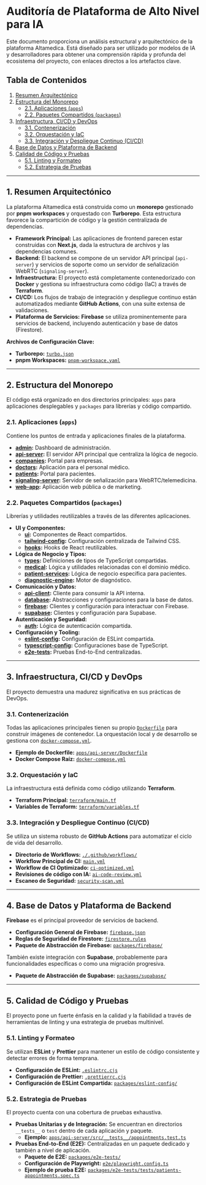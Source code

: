 
# Auditoría de Plataforma de Alto Nivel para IA

Este documento proporciona un análisis estructural y arquitectónico de la plataforma Altamedica. Está diseñado para ser utilizado por modelos de IA y desarrolladores para obtener una comprensión rápida y profunda del ecosistema del proyecto, con enlaces directos a los artefactos clave.

## Tabla de Contenidos
1. [Resumen Arquitectónico](#1-resumen-arquitectónico)
2. [Estructura del Monorepo](#2-estructura-del-monorepo)
    - [2.1. Aplicaciones (`apps`)](#21-aplicaciones-apps)
    - [2.2. Paquetes Compartidos (`packages`)](#22-paquetes-compartidos-packages)
3. [Infraestructura, CI/CD y DevOps](#3-infraestructura-cicd-y-devops)
    - [3.1. Contenerización](#31-contenerización)
    - [3.2. Orquestación y IaC](#32-orquestación-y-iac)
    - [3.3. Integración y Despliegue Continuo (CI/CD)](#33-integración-y-despliegue-continuo-cicd)
4. [Base de Datos y Plataforma de Backend](#4-base-de-datos-y-plataforma-de-backend)
5. [Calidad de Código y Pruebas](#5-calidad-de-código-y-pruebas)
    - [5.1. Linting y Formateo](#51-linting-y-formateo)
    - [5.2. Estrategia de Pruebas](#52-estrategia-de-pruebas)

---

## 1. Resumen Arquitectónico

La plataforma Altamedica está construida como un **monorepo** gestionado por **pnpm workspaces** y orquestado con **Turborepo**. Esta estructura favorece la compartición de código y la gestión centralizada de dependencias.

- **Framework Principal:** Las aplicaciones de frontend parecen estar construidas con **Next.js**, dada la estructura de archivos y las dependencias comunes.
- **Backend:** El backend se compone de un servidor API principal (`api-server`) y servicios de soporte como un servidor de señalización WebRTC (`signaling-server`).
- **Infraestructura:** El proyecto está completamente contenedorizado con **Docker** y gestiona su infraestructura como código (IaC) a través de **Terraform**.
- **CI/CD:** Los flujos de trabajo de integración y despliegue continuo están automatizados mediante **GitHub Actions**, con una suite extensa de validaciones.
- **Plataforma de Servicios:** **Firebase** se utiliza prominentemente para servicios de backend, incluyendo autenticación y base de datos (Firestore).

**Archivos de Configuración Clave:**
- **Turborepo:** [`turbo.json`](./turbo.json)
- **pnpm Workspaces:** [`pnpm-workspace.yaml`](./pnpm-workspace.yaml)

---

## 2. Estructura del Monorepo

El código está organizado en dos directorios principales: `apps` para aplicaciones desplegables y `packages` para librerías y código compartido.

### 2.1. Aplicaciones (`apps`)

Contiene los puntos de entrada y aplicaciones finales de la plataforma.

- **[admin](./apps/admin/):** Dashboard de administración.
- **[api-server](./apps/api-server/):** El servidor API principal que centraliza la lógica de negocio.
- **[companies](./apps/companies/):** Portal para empresas.
- **[doctors](./apps/doctors/):** Aplicación para el personal médico.
- **[patients](./apps/patients/):** Portal para pacientes.
- **[signaling-server](./apps/signaling-server/):** Servidor de señalización para WebRTC/telemedicina.
- **[web-app](./apps/web-app/):** Aplicación web pública o de marketing.

### 2.2. Paquetes Compartidos (`packages`)

Librerías y utilidades reutilizables a través de las diferentes aplicaciones.

- **UI y Componentes:**
    - **[ui](./packages/ui/):** Componentes de React compartidos.
    - **[tailwind-config](./packages/tailwind-config/):** Configuración centralizada de Tailwind CSS.
    - **[hooks](./packages/hooks/):** Hooks de React reutilizables.
- **Lógica de Negocio y Tipos:**
    - **[types](./packages/types/):** Definiciones de tipos de TypeScript compartidas.
    - **[medical](./packages/medical/):** Lógica y utilidades relacionadas con el dominio médico.
    - **[patient-services](./packages/patient-services/):** Lógica de negocio específica para pacientes.
    - **[diagnostic-engine](./packages/diagnostic-engine/):** Motor de diagnóstico.
- **Comunicación y Datos:**
    - **[api-client](./packages/api-client/):** Cliente para consumir la API interna.
    - **[database](./packages/database/):** Abstracciones y configuraciones para la base de datos.
    - **[firebase](./packages/firebase/):** Clientes y configuración para interactuar con Firebase.
    - **[supabase](./packages/supabase/):** Clientes y configuración para Supabase.
- **Autenticación y Seguridad:**
    - **[auth](./packages/auth/):** Lógica de autenticación compartida.
- **Configuración y Tooling:**
    - **[eslint-config](./packages/eslint-config/):** Configuración de ESLint compartida.
    - **[typescript-config](./packages/typescript-config/):** Configuraciones base de TypeScript.
    - **[e2e-tests](./packages/e2e-tests/):** Pruebas End-to-End centralizadas.

---

## 3. Infraestructura, CI/CD y DevOps

El proyecto demuestra una madurez significativa en sus prácticas de DevOps.

### 3.1. Contenerización

Todas las aplicaciones principales tienen su propio [`Dockerfile`](./apps/admin/Dockerfile) para construir imágenes de contenedor. La orquestación local y de desarrollo se gestiona con [`docker-compose.yml`](./docker-compose.yml).

- **Ejemplo de Dockerfile:** [`apps/api-server/Dockerfile`](./apps/api-server/Dockerfile)
- **Docker Compose Raíz:** [`docker-compose.yml`](./docker-compose.yml)

### 3.2. Orquestación y IaC

La infraestructura está definida como código utilizando **Terraform**.

- **Terraform Principal:** [`terraform/main.tf`](./terraform/main.tf)
- **Variables de Terraform:** [`terraform/variables.tf`](./terraform/variables.tf)

### 3.3. Integración y Despliegue Continuo (CI/CD)

Se utiliza un sistema robusto de **GitHub Actions** para automatizar el ciclo de vida del desarrollo.

- **Directorio de Workflows:** [`./.github/workflows/`](./.github/workflows/)
- **Workflow Principal de CI:** [`main.yml`](./.github/workflows/main.yml)
- **Workflow de CI Optimizado:** [`ci-optimized.yml`](./.github/workflows/ci-optimized.yml)
- **Revisiones de código con IA:** [`ai-code-review.yml`](./.github/workflows/ai-code-review.yml)
- **Escaneo de Seguridad:** [`security-scan.yml`](./.github/workflows/security-scan.yml)

---

## 4. Base de Datos y Plataforma de Backend

**Firebase** es el principal proveedor de servicios de backend.

- **Configuración General de Firebase:** [`firebase.json`](./firebase.json)
- **Reglas de Seguridad de Firestore:** [`firestore.rules`](./firestore.rules)
- **Paquete de Abstracción de Firebase:** [`packages/firebase/`](./packages/firebase/)

También existe integración con **Supabase**, probablemente para funcionalidades específicas o como una migración progresiva.
- **Paquete de Abstracción de Supabase:** [`packages/supabase/`](./packages/supabase/)

---

## 5. Calidad de Código y Pruebas

El proyecto pone un fuerte énfasis en la calidad y la fiabilidad a través de herramientas de linting y una estrategia de pruebas multinivel.

### 5.1. Linting y Formateo

Se utilizan **ESLint** y **Prettier** para mantener un estilo de código consistente y detectar errores de forma temprana.

- **Configuración de ESLint:** [`.eslintrc.cjs`](./.eslintrc.cjs)
- **Configuración de Prettier:** [`.prettierrc.cjs`](./.prettierrc.cjs)
- **Configuración de ESLint Compartida:** [`packages/eslint-config/`](./packages/eslint-config/)

### 5.2. Estrategia de Pruebas

El proyecto cuenta con una cobertura de pruebas exhaustiva.

- **Pruebas Unitarias y de Integración:** Se encuentran en directorios `__tests__` o `test` dentro de cada aplicación y paquete.
    - **Ejemplo:** [`apps/api-server/src/__tests__/appointments.test.ts`](./apps/api-server/src/__tests__/appointments.test.ts)
- **Pruebas End-to-End (E2E):** Centralizadas en un paquete dedicado y también a nivel de aplicación.
    - **Paquete de E2E:** [`packages/e2e-tests/`](./packages/e2e-tests/)
    - **Configuración de Playwright:** [`e2e/playwright.config.ts`](./e2e/playwright.config.ts)
    - **Ejemplo de prueba E2E:** [`packages/e2e-tests/tests/patients-appointments.spec.ts`](./packages/e2e-tests/tests/patients-appointments.spec.ts)
